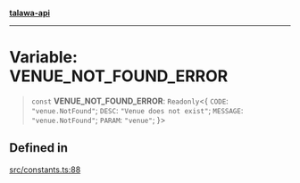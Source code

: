 [**talawa-api**](../../README.md)

***

# Variable: VENUE\_NOT\_FOUND\_ERROR

> `const` **VENUE\_NOT\_FOUND\_ERROR**: `Readonly`\<\{ `CODE`: `"venue.NotFound"`; `DESC`: `"Venue does not exist"`; `MESSAGE`: `"venue.NotFound"`; `PARAM`: `"venue"`; \}\>

## Defined in

[src/constants.ts:88](https://github.com/Suyash878/talawa-api/blob/f376d03c37e9acd046e7cc983947432c95f74442/src/constants.ts#L88)
